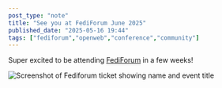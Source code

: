 ```yaml
---
post_type: "note" 
title: "See you at FediForum June 2025"
published_date: "2025-05-16 19:44"
tags: ["fediforum","openweb","conference","community"]
---
```


Super excited to be attending [FediForum](https://fediforum.org/) in a few weeks!

![Screenshot of Fediforum ticket showing name and event title](/assets/images/feed/fediforum-ticket.png)
